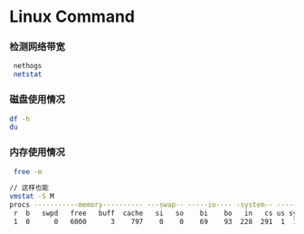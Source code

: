# Linux Command

### 检测网络带宽 <a href="#step-2-how-to-monitor-your-network-bandwidth" id="step-2-how-to-monitor-your-network-bandwidth"></a>

```bash
 nethogs
 netstat
```

### 磁盘使用情况

```sh
df -h
du
```

### 内存使用情况

```sh
 free -m
```

```bash
// 这样也能
vmstat -S M
procs -----------memory---------- ---swap-- -----io---- -system-- ------cpu-----
 r  b   swpd   free   buff  cache   si   so    bi    bo   in   cs us sy id wa st
 1  0      0   6000      3    797    0    0    69    93  228  291  1  1 98  1  0

```
